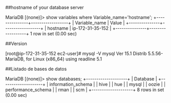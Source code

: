 ##hostname of your database server

MariaDB [(none)]> show variables where Variable_name='hostname';
+---------------+------------------+
| Variable_name | Value            |
+---------------+------------------+
| hostname      | ip-172-31-35-152 |
+---------------+------------------+
1 row in set (0.00 sec)

##Version 

[root@ip-172-31-35-152 ec2-user]# mysql -V
mysql  Ver 15.1 Distrib 5.5.56-MariaDB, for Linux (x86_64) using readline 5.1

##Listado de bases de datos


MariaDB [(none)]> show databases;
+--------------------+
| Database           |
+--------------------+
| information_schema |
| hive               |
| hue                |
| mysql              |
| oozie              |
| performance_schema |
| rman               |
| scm                |
+--------------------+
8 rows in set (0.00 sec)

